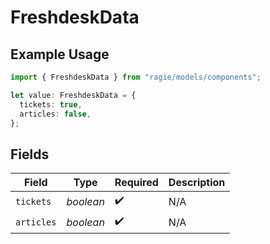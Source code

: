 # FreshdeskData

## Example Usage

```typescript
import { FreshdeskData } from "ragie/models/components";

let value: FreshdeskData = {
  tickets: true,
  articles: false,
};
```

## Fields

| Field              | Type               | Required           | Description        |
| ------------------ | ------------------ | ------------------ | ------------------ |
| `tickets`          | *boolean*          | :heavy_check_mark: | N/A                |
| `articles`         | *boolean*          | :heavy_check_mark: | N/A                |